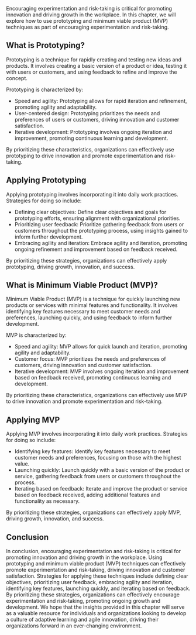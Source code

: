 
Encouraging experimentation and risk-taking is critical for promoting innovation and driving growth in the workplace. In this chapter, we will explore how to use prototyping and minimum viable product (MVP) techniques as part of encouraging experimentation and risk-taking.

What is Prototyping?
--------------------

Prototyping is a technique for rapidly creating and testing new ideas and products. It involves creating a basic version of a product or idea, testing it with users or customers, and using feedback to refine and improve the concept.

Prototyping is characterized by:

* Speed and agility: Prototyping allows for rapid iteration and refinement, promoting agility and adaptability.
* User-centered design: Prototyping prioritizes the needs and preferences of users or customers, driving innovation and customer satisfaction.
* Iterative development: Prototyping involves ongoing iteration and improvement, promoting continuous learning and development.

By prioritizing these characteristics, organizations can effectively use prototyping to drive innovation and promote experimentation and risk-taking.

Applying Prototyping
--------------------

Applying prototyping involves incorporating it into daily work practices. Strategies for doing so include:

* Defining clear objectives: Define clear objectives and goals for prototyping efforts, ensuring alignment with organizational priorities.
* Prioritizing user feedback: Prioritize gathering feedback from users or customers throughout the prototyping process, using insights gained to inform further development.
* Embracing agility and iteration: Embrace agility and iteration, promoting ongoing refinement and improvement based on feedback received.

By prioritizing these strategies, organizations can effectively apply prototyping, driving growth, innovation, and success.

What is Minimum Viable Product (MVP)?
-------------------------------------

Minimum Viable Product (MVP) is a technique for quickly launching new products or services with minimal features and functionality. It involves identifying key features necessary to meet customer needs and preferences, launching quickly, and using feedback to inform further development.

MVP is characterized by:

* Speed and agility: MVP allows for quick launch and iteration, promoting agility and adaptability.
* Customer focus: MVP prioritizes the needs and preferences of customers, driving innovation and customer satisfaction.
* Iterative development: MVP involves ongoing iteration and improvement based on feedback received, promoting continuous learning and development.

By prioritizing these characteristics, organizations can effectively use MVP to drive innovation and promote experimentation and risk-taking.

Applying MVP
------------

Applying MVP involves incorporating it into daily work practices. Strategies for doing so include:

* Identifying key features: Identify key features necessary to meet customer needs and preferences, focusing on those with the highest value.
* Launching quickly: Launch quickly with a basic version of the product or service, gathering feedback from users or customers throughout the process.
* Iterating based on feedback: Iterate and improve the product or service based on feedback received, adding additional features and functionality as necessary.

By prioritizing these strategies, organizations can effectively apply MVP, driving growth, innovation, and success.

Conclusion
----------

In conclusion, encouraging experimentation and risk-taking is critical for promoting innovation and driving growth in the workplace. Using prototyping and minimum viable product (MVP) techniques can effectively promote experimentation and risk-taking, driving innovation and customer satisfaction. Strategies for applying these techniques include defining clear objectives, prioritizing user feedback, embracing agility and iteration, identifying key features, launching quickly, and iterating based on feedback. By prioritizing these strategies, organizations can effectively encourage experimentation and risk-taking, promoting ongoing growth and development. We hope that the insights provided in this chapter will serve as a valuable resource for individuals and organizations looking to develop a culture of adaptive learning and agile innovation, driving their organizations forward in an ever-changing environment.
